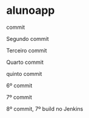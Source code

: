 # alunoapp

commit

Segundo commit

Terceiro commit

Quarto commit

quinto commit

6º commit

7º commit

8º commit, 7º build no Jenkins
